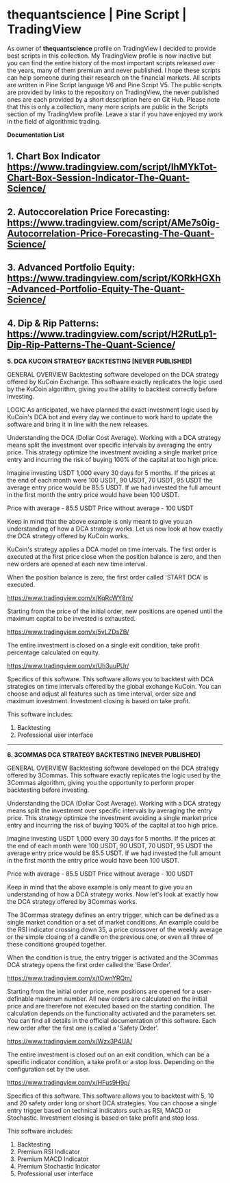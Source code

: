 # thequantscience | Pine Script | TradingView 
As owner of **thequantscience** profile on TradingView I decided to provide best scripts in this collection. My TradingView profile is now inactive but you can find the entire history of the most important scripts released over the years, many of them premium and never published. I hope these scripts can help someone during their research on the financial markets. All scripts are written in Pine Script language V6 and Pine Script V5. The public scripts are provided by links to the repository on TradingView, the never published ones are each provided by a short description here on Git Hub. Please note that this is only a collection, many more scripts are public in the Scripts section of my TradingView profile. Leave a star if you have enjoyed my work in the field of algorithmic trading.

**Documentation List**

**1. Chart Box Indicator https://www.tradingview.com/script/IhMYkTot-Chart-Box-Session-Indicator-The-Quant-Science/**
------------------------------------------------------------------------------------------------------------------------------------------------------------------------------------------------------
**2. Autoccorelation Price Forecasting: https://www.tradingview.com/script/AMe7s0ig-Autocorrelation-Price-Forecasting-The-Quant-Science/**
------------------------------------------------------------------------------------------------------------------------------------------------------------------------------------------------------
**3. Advanced Portfolio Equity: https://www.tradingview.com/script/KORkHGXh-Advanced-Portfolio-Equity-The-Quant-Science/**
------------------------------------------------------------------------------------------------------------------------------------------------------------------------------------------------------
**4. Dip & Rip Patterns: https://www.tradingview.com/script/H2RutLp1-Dip-Rip-Patterns-The-Quant-Science/**
------------------------------------------------------------------------------------------------------------------------------------------------------------------------------------------------------
**5. DCA KUCOIN STRATEGY BACKTESTING [NEVER PUBLISHED]**

GENERAL OVERVIEW
Backtesting software developed on the DCA strategy offered by KuCoin Exchange. This software exactly replicates the logic used by the KuCoin algorithm, giving you the ability to backtest correctly before investing.

LOGIC
As anticipated, we have planned the exact investment logic used by KuCoin's DCA bot and every day we continue to work hard to update the software and bring it in line with the new releases.

Understanding the DCA (Dollar Cost Average).
Working with a DCA strategy means split the investment over specific intervals by averaging the entry price. This strategy optimize the investment avoiding a single market price entry and incurring the risk of buying 100% of the capital at too high price.

Imagine investing USDT 1,000 every 30 days for 5 months. If the prices at the end of each month were 100 USDT, 90 USDT, 70 USDT, 95 USDT the average entry price would be 85.5 USDT. If we had invested the full amount in the first month the entry price would have been 100 USDT.

Price with average - 85.5 USDT
Price without average - 100 USDT

Keep in mind that the above example is only meant to give you an understanding of how a DCA strategy works. Let us now look at how exactly the DCA strategy offered by KuCoin works.

KuCoin's strategy applies a DCA model on time intervals. The first order is executed at the first price close when the position balance is zero, and then new orders are opened at each new time interval.

When the position balance is zero, the first order called 'START DCA' is executed.

https://www.tradingview.com/x/KqRcWY8m/

Starting from the price of the initial order, new positions are opened until the maximum capital to be invested is exhausted.

https://www.tradingview.com/x/5vLZDsZB/

The entire investment is closed on a single exit condition, take profit percentage calculated on equity.

https://www.tradingview.com/x/Uh3uuPUr/

Specifics of this software.
This software allows you to backtest with DCA strategies on time intervals offered by the global exchange KuCoin. You can choose and adjust all features such as time interval, order size and maximum investment. Investment closing is based on take profit.

This software includes:
1) Backtesting
2) Professional user interface

------------------------------------------------------------------------------------------------------------------------------------------------------------------------------------------------------
**6. 3COMMAS DCA STRATEGY BACKTESTING [NEVER PUBLISHED]**

GENERAL OVERVIEW
Backtesting software developed on the DCA strategy offered by 3Commas. This software exactly replicates the logic used by the 3Commas algorithm, giving you the opportunity to perform proper backtesting before investing.

Understanding the DCA (Dollar Cost Average).
Working with a DCA strategy means split the investment over specific intervals by averaging the entry price. This strategy optimize the investment avoiding a single market price entry and incurring the risk of buying 100% of the capital at too high price.

Imagine investing USDT 1,000 every 30 days for 5 months. If the prices at the end of each month were 100 USDT, 90 USDT, 70 USDT, 95 USDT the average entry price would be 85.5 USDT. If we had invested the full amount in the first month the entry price would have been 100 USDT.

Price with average - 85.5 USDT
Price without average - 100 USDT

Keep in mind that the above example is only meant to give you an understanding of how a DCA strategy works. Now let's look at exactly how the DCA strategy offered by 3Commas works.

The 3Commas strategy defines an entry trigger, which can be defined as a single market condition or a set of market conditions. An example could be the RSI indicator crossing down 35, a price crossover of the weekly average or the simple closing of a candle on the previous one, or even all three of these conditions grouped together.

When the condition is true, the entry trigger is activated and the 3Commas DCA strategy opens the first order called the 'Base Order'.

https://www.tradingview.com/x/tOwnYRQm/

Starting from the initial order price, new positions are opened for a user-definable maximum number. All new orders are calculated on the initial price and are therefore not executed based on the starting condition. The calculation depends on the functionality activated and the parameters set. You can find all details in the official documentation of this software. Each new order after the first one is called a 'Safety Order'.

https://www.tradingview.com/x/Wzx3P4UA/

The entire investment is closed out on an exit condition, which can be a specific indicator condition, a take profit or a stop loss. Depending on the configuration set by the user.

https://www.tradingview.com/x/HFus9H9p/

Specifics of this software.
This software allows you to backtest with 5, 10 and 20 safety order long or short DCA strategies. You can choose a single entry trigger based on technical indicators such as RSI, MACD or Stochastic. Investment closing is based on take profit and stop loss.

This software includes:
1) Backtesting
2) Premium RSI Indicator
3) Premium MACD Indicator
4) Premium Stochastic Indicator
5) Professional user interface

